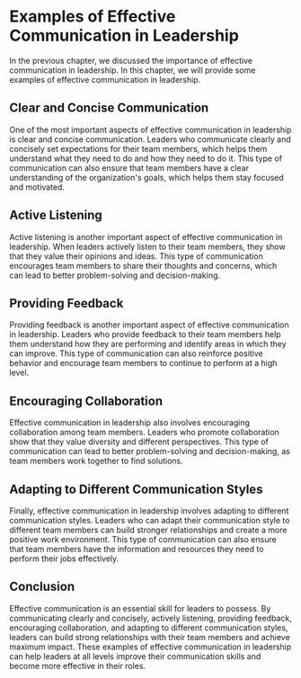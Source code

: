 Examples of Effective Communication in Leadership
==========================================================================================

In the previous chapter, we discussed the importance of effective communication in leadership. In this chapter, we will provide some examples of effective communication in leadership.

Clear and Concise Communication
-------------------------------

One of the most important aspects of effective communication in leadership is clear and concise communication. Leaders who communicate clearly and concisely set expectations for their team members, which helps them understand what they need to do and how they need to do it. This type of communication can also ensure that team members have a clear understanding of the organization's goals, which helps them stay focused and motivated.

Active Listening
----------------

Active listening is another important aspect of effective communication in leadership. When leaders actively listen to their team members, they show that they value their opinions and ideas. This type of communication encourages team members to share their thoughts and concerns, which can lead to better problem-solving and decision-making.

Providing Feedback
------------------

Providing feedback is another important aspect of effective communication in leadership. Leaders who provide feedback to their team members help them understand how they are performing and identify areas in which they can improve. This type of communication can also reinforce positive behavior and encourage team members to continue to perform at a high level.

Encouraging Collaboration
-------------------------

Effective communication in leadership also involves encouraging collaboration among team members. Leaders who promote collaboration show that they value diversity and different perspectives. This type of communication can lead to better problem-solving and decision-making, as team members work together to find solutions.

Adapting to Different Communication Styles
------------------------------------------

Finally, effective communication in leadership involves adapting to different communication styles. Leaders who can adapt their communication style to different team members can build stronger relationships and create a more positive work environment. This type of communication can also ensure that team members have the information and resources they need to perform their jobs effectively.

Conclusion
----------

Effective communication is an essential skill for leaders to possess. By communicating clearly and concisely, actively listening, providing feedback, encouraging collaboration, and adapting to different communication styles, leaders can build strong relationships with their team members and achieve maximum impact. These examples of effective communication in leadership can help leaders at all levels improve their communication skills and become more effective in their roles.
